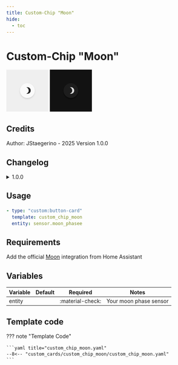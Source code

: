 ```yaml
---
title: Custom-Chip "Moon"
hide:
  - toc
---
```


<!-- markdownlint-disable MD046 -->

# Custom-Chip "Moon"

![Moon_light](../../assets/img/custom_chip_moon/custom_chip_moon_light.png)
![Moon_dark](../../assets/img/custom_chip_moon/custom_chip_moon_dark.png)

## Credits

Author: JStaegerino - 2025
Version 1.0.0

## Changelog

<details>
<summary>1.0.0</summary>
Initial release
</details>

## Usage

```yaml
- type: "custom:button-card"
  template: custom_chip_moon
  entity: sensor.moon_phasee
```

## Requirements

Add the official [Moon](https://www.home-assistant.io/integrations/moon/) integration from Home Assistant

## Variables

| Variable                | Default | Required         | Notes                      |
| ----------------------- | ------- | ---------------- | -------------------------- |
| entity                  |         | :material-check: | Your moon phase sensor     |

## Template code

??? note "Template Code"

    ```yaml title="custom_chip_moon.yaml"
    --8<-- "custom_cards/custom_chip_moon/custom_chip_moon.yaml"
    ```
